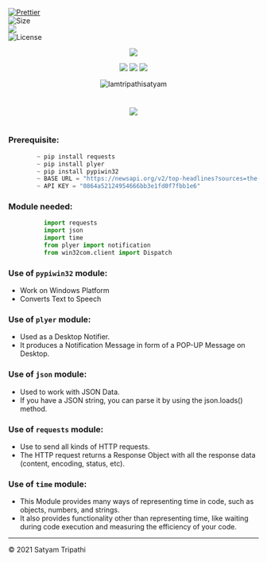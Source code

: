[![Prettier](https://img.shields.io/badge/Code%20Style-Prettier-red.svg)](https://github.com/prettier/prettier)</br>
![Size](https://img.shields.io/github/repo-size/Iamtripathisatyam/Daily_News_Notification?color=red&label=Repo%20Size%20)</br>
![](https://img.shields.io/tokei/lines/github/Iamtripathisatyam/Daily_News_Notification?color=red&label=Lines%20of%20Code)</br>
![License](https://img.shields.io/badge/License-MIT-red.svg)</br>

<p align="center">
<img src="https://cutt.ly/zblvvyG" />
</p>

<p align="center">
<img src="https://forthebadge.com/images/badges/for-you.svg" />
<img src="http://ForTheBadge.com/images/badges/made-with-python.svg" />
<img src="https://forthebadge.com/images/badges/built-by-developers.svg" />
</p>

<p align="center">
  <img src="https://profile-counter.glitch.me/{Daily_News_Notification}/count.svg" alt=Iamtripathisatyam />
</p>


# <h1 align="center"><a href="https://github.com/Iamtripathisatyam/Daily_News_Notification/blob/main/News_Reader_Notification.py"><img src="https://img.shields.io/badge/-DAILY NEWS NOTIFIER USING PYTHON-black?logo=python&logoColor=yellow&style=flat-square"></a><h1/>
 
### Prerequisite:
```python
        ~ pip install requests
        ~ pip install plyer
        ~ pip install pypiwin32
        ~ BASE URL = "https://newsapi.org/v2/top-headlines?sources=the-times-of-india"
        ~ API KEY = "0864a52124954666bb3e1fd0f7fbb1e6"
```             

### Module needed:
```python 
          import requests
          import json
          import time
          from plyer import notification
          from win32com.client import Dispatch
```
### Use of `pypiwin32` module:
   - Work on Windows Platform
   - Converts Text to Speech
### Use of `plyer` module:
   - Used as a Desktop Notifier. 
   - It produces a Notification Message in form of a POP-UP Message on Desktop.
### Use of `json` module:
   - Used to work with JSON Data. 
   - If you have a JSON string, you can parse it by using the json.loads() method.
### Use of `requests` module:
   - Use to send all kinds of HTTP requests. 
   - The HTTP request returns a Response Object with all the response data (content, encoding, status, etc).
### Use of `time` module:
   - This Module provides many ways of representing time in code, such as objects, numbers, and strings. 
   - It also provides functionality other than representing time, like waiting during code execution and measuring the efficiency of your code.

___________________________________

<p>&copy; 2021 Satyam Tripathi</p>
